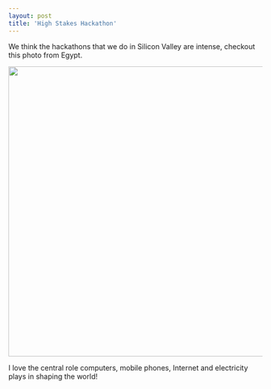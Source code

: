 ```yaml
---
layout: post
title: 'High Stakes Hackathon'
---
```

We think the hackathons that we do in Silicon Valley are intense, checkout this photo from Egypt.<p></p>
<a href="http://www.boston.com/bigpicture/2011/02/egypt_the_wait.html#photo11" target="_blank"><img src="http://kinlane-productions.s3.amazonaws.com/high-stakes-hackathon-egypt.jpg" alt="" width="575" align="center" /></a><p></p>
I love the central role computers, mobile phones, Internet and electricity plays in shaping the world!